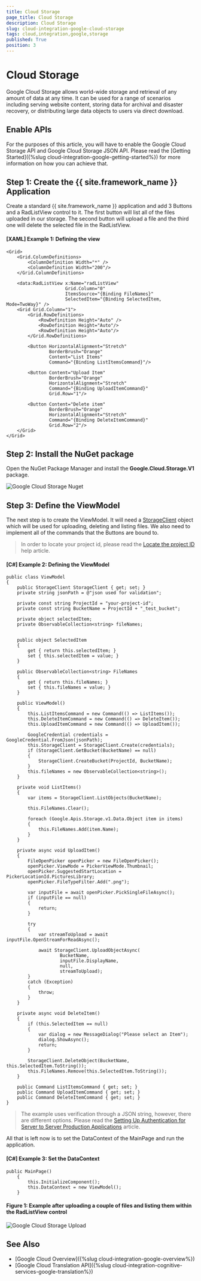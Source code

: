 ```yaml
---
title: Cloud Storage
page_title: Cloud Storage
description: Cloud Storage
slug: cloud-integration-google-cloud-storage
tags: cloud,integration,google,storage
published: True
position: 3
---
```


# Cloud Storage

Google Cloud Storage allows world-wide storage and retrieval of any amount of data at any time. It can be used for a range of scenarios including serving website content, storing data for archival and disaster recovery, or distributing large data objects to users via direct download.

## Enable APIs

For the purposes of this article, you will have to enable the Google Cloud Storage API and Google Cloud Storage JSON API. Please read the [Getting Started]({%slug cloud-integration-google-getting-started%}) for more information on how you can achieve that.

## Step 1: Create the {{ site.framework_name }} Application

Create a standard {{ site.framework_name }} application and add 3 Buttons and a RadListView control to it. The first button will list all of the files uploaded in our storage. The second button will upload a file and the third one will delete the selected file in the RadListView.

#### __[XAML] Example 1: Defining the view__

    <Grid>
        <Grid.ColumnDefinitions>
            <ColumnDefinition Width="*" />
            <ColumnDefinition Width="200"/>
        </Grid.ColumnDefinitions>

        <data:RadListView x:Name="radListView" 
                          Grid.Column="0"
                          ItemsSource="{Binding FileNames}" 
                          SelectedItem="{Binding SelectedItem, Mode=TwoWay}" />
        <Grid Grid.Column="1">
            <Grid.RowDefinitions>
                <RowDefinition Height="Auto" />
                <RowDefinition Height="Auto"/>
                <RowDefinition Height="Auto"/>
            </Grid.RowDefinitions>

            <Button HorizontalAlignment="Stretch"
                    BorderBrush="Orange"
                    Content="List Items" 
                    Command="{Binding ListItemsCommand}"/>
            
            <Button Content="Upload Item" 
                    BorderBrush="Orange"
                    HorizontalAlignment="Stretch"
                    Command="{Binding UploadItemCommand}"  
                    Grid.Row="1"/>
            
            <Button Content="Delete item" 
                    BorderBrush="Orange"
                    HorizontalAlignment="Stretch"
                    Command="{Binding DeleteItemCommand}" 
                    Grid.Row="2"/>
        </Grid>
    </Grid>

## Step 2: Install the NuGet package

Open the NuGet Package Manager and install the **Google.Cloud.Storage.V1** package.

![Google Cloud Storage Nuget](images/google-cloud-storage-nuget.png)

## Step 3: Define the ViewModel

The next step is to create the ViewModel. It will need a [StorageClient](https://googlecloudplatform.github.io/google-cloud-dotnet/docs/Google.Cloud.Storage.V1/api/Google.Cloud.Storage.V1.StorageClient.html) object which will be used for uploading, deleting and listing files. We also need to implement all of the commands that the Buttons are bound to.

> In order to locate your project id, please read the [Locate the project ID](https://support.google.com/cloud/answer/6158840?hl=en) help article.

#### __[C#] Example 2: Defining the ViewModel__

	public class ViewModel
    {
        public StorageClient StorageClient { get; set; }
        private string jsonPath = @"json used for validation";

        private const string ProjectId = "your-project-id";
        private const string BucketName = ProjectId + "_test_bucket";

        private object selectedItem;
        private ObservableCollection<string> fileNames;


        public object SelectedItem
        {
            get { return this.selectedItem; }
            set { this.selectedItem = value; }
        }

        public ObservableCollection<string> FileNames
        {
            get { return this.fileNames; }
            set { this.fileNames = value; }
        }
        
        public ViewModel()
        {
            this.ListItemsCommand = new Command(() => ListItems());
            this.DeleteItemCommand = new Command(() => DeleteItem());
            this.UploadItemCommand = new Command(() => UploadItem());

            GoogleCredential credentials = GoogleCredential.FromJson(jsonPath);
            this.StorageClient = StorageClient.Create(credentials);
            if (StorageClient.GetBucket(BucketName) == null)
            {
                StorageClient.CreateBucket(ProjectId, BucketName);
            }
            this.fileNames = new ObservableCollection<string>();
        }
    
        private void ListItems()
        {
            var items = StorageClient.ListObjects(BucketName);

            this.FileNames.Clear();

            foreach (Google.Apis.Storage.v1.Data.Object item in items)
            {
                this.FileNames.Add(item.Name);
            }
        }

        private async void UploadItem()
        {
            FileOpenPicker openPicker = new FileOpenPicker();
            openPicker.ViewMode = PickerViewMode.Thumbnail;
            openPicker.SuggestedStartLocation = PickerLocationId.PicturesLibrary;
            openPicker.FileTypeFilter.Add(".png");

            var inputFile = await openPicker.PickSingleFileAsync();
            if (inputFile == null)
            {
                return;
            }

            try
            {
                var streamToUpload = await inputFile.OpenStreamForReadAsync();

                await StorageClient.UploadObjectAsync(
                        BucketName,
                        inputFile.DisplayName,
                        null,
                        streamToUpload);
            }
            catch (Exception)
            {
                throw;
            }
        }

        private async void DeleteItem()
        {
            if (this.SelectedItem == null)
            {
                var dialog = new MessageDialog("Please select an Item");
                dialog.ShowAsync();
                return;
            }

            StorageClient.DeleteObject(BucketName, this.SelectedItem.ToString());
            this.FileNames.Remove(this.SelectedItem.ToString());
        }
        
        public Command ListItemsCommand { get; set; }
        public Command UploadItemCommand { get; set; }
        public Command DeleteItemCommand { get; set; }
    }


> The example uses verification through a JSON string, however, there are different options. Please read the [Setting Up Authentication for Server to Server Production Applications](https://cloud.google.com/docs/authentication/production) article.


All that is left now is to set the DataContext of the MainPage and run the application.

#### __[C#] Example 3: Set the DataContext__

    public MainPage()
        {
            this.InitializeComponent();
            this.DataContext = new ViewModel();
        }

#### Figure 1: Example after uploading a couple of files and listing them within the RadListView control

![Google Cloud Storage Upload](images/uwp_gcloud_storage.png)

## See Also

- [Google Cloud Overview]({%slug cloud-integration-google-overview%})
- [Google Cloud Translation API]({%slug cloud-integration-cognitive-services-google-translation%})
